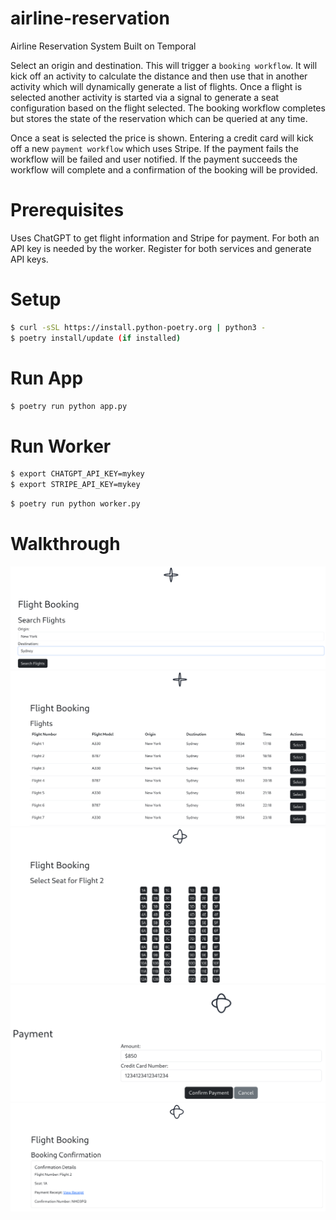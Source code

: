 # airline-reservation
Airline Reservation System Built on Temporal

Select an origin and destination. This will trigger a ```booking workflow```. It will kick off an activity to calculate the distance and then use that in another activity which will dynamically generate a list of flights. Once a flight is selected another activity is started via a signal to generate a seat configuration based on the flight selected. The booking workflow completes but stores the state of the reservation which can be queried at any time.

Once a seat is selected the price is shown. Entering a credit card will kick off a new ```payment workflow``` which uses Stripe. If the payment fails the workflow will be failed and user notified. If the payment succeeds the workflow will complete and a confirmation of the booking will be provided.

# Prerequisites
Uses ChatGPT to get flight information and Stripe for payment. For both an API key is needed by the worker. Register for both services and generate API keys.

# Setup
```bash
$ curl -sSL https://install.python-poetry.org | python3 -
$ poetry install/update (if installed)
```

# Run App
```bash
$ poetry run python app.py
```

# Run Worker
```bash
$ export CHATGPT_API_KEY=mykey
$ export STRIPE_API_KEY=mykey
```

```bash
$ poetry run python worker.py
```

# Walkthrough
![Airline Reservation](/static/index.png)
![Airline Reservation](/static/flights.png)
![Airline Reservation](/static/seats.png)
![Airline Reservation](/static/payment.png)
![Airline Reservation](/static/confirmation.png)
